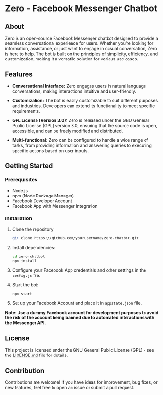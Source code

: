 # Zero - Facebook Messenger Chatbot

## About

Zero is an open-source Facebook Messenger chatbot designed to provide a seamless conversational experience for users. Whether you're looking for information, assistance, or just want to engage in casual conversation, Zero is here to help. The bot is built on the principles of simplicity, efficiency, and customization, making it a versatile solution for various use cases.

## Features

- **Conversational Interface:** Zero engages users in natural language conversations, making interactions intuitive and user-friendly.
  
- **Customization:** The bot is easily customizable to suit different purposes and industries. Developers can extend its functionality to meet specific requirements.
  
- **GPL License (Version 3.0):** Zero is released under the GNU General Public License (GPL) version 3.0, ensuring that the source code is open, accessible, and can be freely modified and distributed.
  
- **Multi-functional:** Zero can be configured to handle a wide range of tasks, from providing information and answering queries to executing specific actions based on user inputs.

## Getting Started

### Prerequisites

- Node.js
- npm (Node Package Manager)
- Facebook Developer Account
- Facebook App with Messenger Integration

### Installation

1. Clone the repository:

    ```bash
    git clone https://github.com/yourusername/zero-chatbot.git
    ```

2. Install dependencies:

    ```bash
    cd zero-chatbot
    npm install
    ```

3. Configure your Facebook App credentials and other settings in the `config.js` file.

4. Start the bot:

    ```bash
    npm start
    ```

5. Set up your Facebook Account and place it in `appstate.json` file.

**Note: Use a dummy Facebook account for development purposes to avoid the risk of the account being banned due to automated interactions with the Messenger API.**

## License

This project is licensed under the GNU General Public License (GPL) - see the [LICENSE.md](LICENSE.md) file for details.

## Contribution

Contributions are welcome! If you have ideas for improvement, bug fixes, or new features, feel free to open an issue or submit a pull request.

